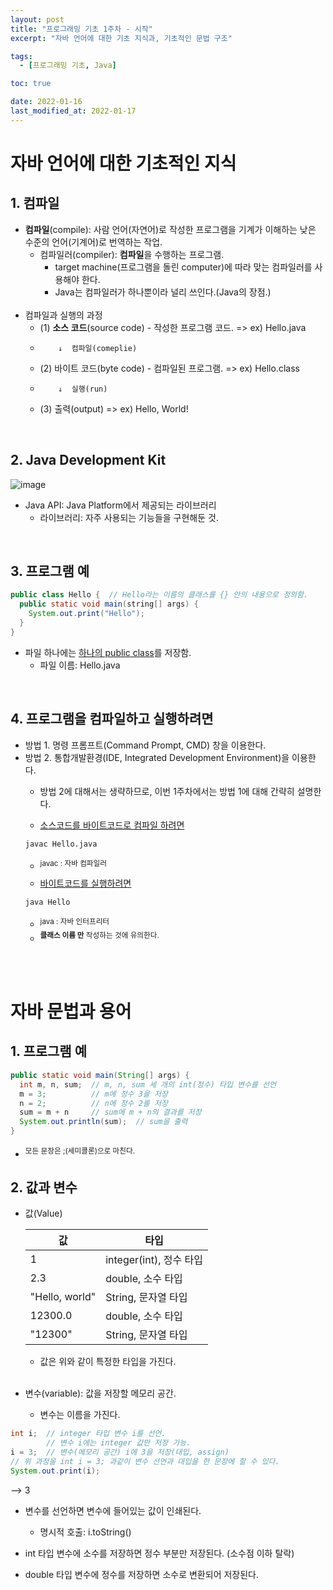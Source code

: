 ```yaml
---
layout: post
title: "프로그래밍 기초 1주차 - 시작"
excerpt: "자바 언어에 대한 기초 지식과, 기초적인 문법 구조"

tags:
  - [프로그래밍 기초, Java]

toc: true

date: 2022-01-16
last_modified_at: 2022-01-17
---
```


# 자바 언어에 대한 기초적인 지식  
## 1. 컴파일  
- **컴파일**(compile): 사람 언어(자연어)로 작성한 프로그램을 기계가 이해하는 낮은 수준의 언어(기계어)로 번역하는 작업.  
  - 컴파일러(compiler): **컴파일**을 수행하는 프로그램.  
    - target machine(프로그램을 돌린 computer)에 따라 맞는 컴파일러를 사용해야 한다.  
    - Java는 컴파일러가 하나뿐이라 널리 쓰인다.(Java의 장점.)  
  <br>
- 컴파일과 실행의 과정  
  - (1) **소스 코드**(source code) - 작성한 프로그램 코드.  => ex) Hello.java  
  -         ↓  컴파일(comeplie)
  - (2) 바이트 코드(byte code) - 컴파일된 프로그램.  => ex) Hello.class
  -         ↓  실행(run)
  - (3) 출력(output) => ex) Hello, World!  
<br>

## 2. Java Development Kit  
![image](https://i.imgur.com/jcoWYWT.png)
- Java API: Java Platform에서 제공되는 라이브러리
  - 라이브러리: 자주 사용되는 기능들을 구현해둔 것.
<br>

## 3. 프로그램 예
```java
public class Hello {  // Hello라는 이름의 클래스를 {} 안의 내용으로 정의함.
  public static void main(string[] args) {
    System.out.print("Hello");
  }
}
```
- 파일 하나에는 <u>하나의 public class</u>를 저장함.
  - 파일 이름: Hello.java
<br>

## 4. 프로그램을 컴파일하고 실행하려면
- 방법 1. 명령 프롬프트(Command Prompt, CMD) 창을 이용한다.
- 방법 2. 통합개발환경(IDE, Integrated Development Environment)을 이용한다.
  - 방법 2에 대해서는 생략하므로, 이번 1주차에서는 방법 1에 대해 간략히 설명한다.

  - <u>소스코드를 바이트코드로 컴파일 하려면</u>
  ```
  javac Hello.java
  ```
    - <sup>javac : 자바 컴파일러

  - <u>바이트코드를 실행하려면</u>
  ```
  java Hello
  ```
    - <sup>java : 자바 인터프리터
    - <sup>**클래스 이름 만** 작성하는 것에 유의한다.
<br>
<br>  

# 자바 문법과 용어
## 1. 프로그램 예
```java
public static void main(String[] args) {
  int m, n, sum;  // m, n, sum 세 개의 int(정수) 타입 변수를 선언
  m = 3;          // m에 정수 3을 저장
  n = 2;          // n에 정수 2를 저장
  sum = m + n     // sum에 m + n의 결과를 저장
  System.out.println(sum);  // sum을 출력
}
```
- <sup>모든 문장은 ;(세미콜론)으로 마친다.

## 2. 값과 변수
- 값(Value)  

  |값|타입|
  |---|---|
  |1|integer(int), 정수 타입|
  |2.3|double, 소수 타입|
  |"Hello, world"|String, 문자열 타입|
  |12300.0|double, 소수 타입|
  |"12300"|String, 문자열 타입|

  - 값은 위와 같이 특정한 타입을 가진다.  
  <br>

- 변수(variable): 값을 저장할 메모리 공간. 
  - 변수는 이름을 가진다.
```java
int i;  // integer 타입 변수 i를 선언.
        // 변수 i에는 integer 값만 저장 가능.
i = 3;  // 변수(메모리 공간) i에 3을 저장(대입, assign)
// 위 과정을 int i = 3; 과같이 변수 선언과 대입을 한 문장에 할 수 있다.
System.out.print(i);
```
--> 3  
- 변수를 선언하면 변수에 들어있는 값이 인쇄된다.
  - 명시적 호출: i.toString()

- int 타입 변수에 소수를 저장하면 정수 부분만 저장된다. (소수점 이하 탈락)
- double 타입 변수에 정수를 저장하면 소수로 변환되어 저장된다.
